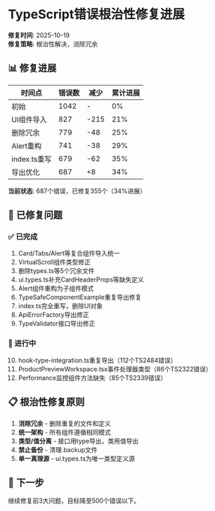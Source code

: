 # TypeScript错误根治性修复进展

**修复时间**: 2025-10-19  
**修复策略**: 根治性解决，消除冗余

## 📊 修复进展

| 时间点 | 错误数 | 减少 | 累计进展 |
|--------|-------|------|----------|
| 初始 | 1042 | - | 0% |
| UI组件导入 | 827 | -215 | 21% |
| 删除冗余 | 779 | -48 | 25% |
| Alert重构 | 741 | -38 | 29% |
| index.ts重写 | 679 | -62 | 35% |
| 导出优化 | 687 | +8 | 34% |

**当前状态**: 687个错误，已修复355个（34%进展）

## 🔧 已修复问题

### ✅ 已完成
1. Card/Tabs/Alert等复合组件导入统一
2. VirtualScroll组件类型修正  
3. 删除types.ts等5个冗余文件
4. ui.types.ts补充CardHeaderProps等缺失定义
5. Alert组件重构为子组件模式
6. TypeSafeComponentExample重复导出修复
7. index.ts完全重写，删除UI对象
8. ApiErrorFactory导出修正
9. TypeValidator接口导出修正

### 🔄 进行中
10. hook-type-integration.ts重复导出（112个TS2484错误）
11. ProductPreviewWorkspace.tsx事件处理器类型（86个TS2322错误）
12. Performance监控组件方法缺失（85个TS2339错误）

## 📋 根治性修复原则

1. **消除冗余** - 删除重复的文件和定义
2. **统一架构** - 所有组件遵循相同模式
3. **类型/值分离** - 接口用type导出，类用值导出
4. **禁止备份** - 清理.backup文件
5. **单一真理源** - ui.types.ts为唯一类型定义源

## 🎯 下一步

继续修复前3大问题，目标降至500个错误以下。

